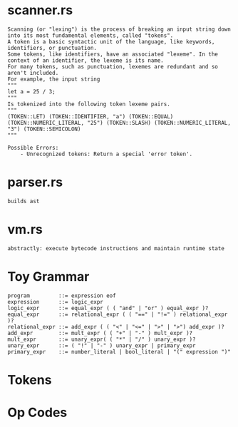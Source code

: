 # scanner.rs
    Scanning (or "lexing") is the process of breaking an input string down into its most fundamental elements, called "tokens". 
    A token is a basic syntactic unit of the language, like keywords, identifiers, or punctuation. 
    Some tokens, like identifiers, have an associated "lexeme". In the context of an identifier, the lexeme is its name.
    For many tokens, such as punctuation, lexemes are redundant and so aren't included.
    For example, the input string
    """
    let a = 25 / 3;
    """
    Is tokenized into the following token lexeme pairs.
    """
    (TOKEN::LET) (TOKEN::IDENTIFIER, "a") (TOKEN::EQUAL) (TOKEN::NUMERIC_LITERAL, "25") (TOKEN::SLASH) (TOKEN::NUMERIC_LITERAL, "3") (TOKEN::SEMICOLON)
    """

    Possible Errors: 
        - Unrecognized tokens: Return a special 'error token'.

# parser.rs
    builds ast
        
# vm.rs
    abstractly: execute bytecode instructions and maintain runtime state

# Toy Grammar
    program         ::= expression eof
    expression      ::= logic_expr
    logic_expr      ::= equal_expr ( ( "and" | "or" ) equal_expr )?
    equal_expr      ::= relational_expr ( ( "==" | "!=" ) relational_expr )?
    relational_expr ::= add_expr ( ( "<" | "<=" | ">" | ">") add_expr )?
    add_expr        ::= mult_expr ( ( "+" | "-" ) mult_expr )?
    mult_expr       ::= unary_expr( ( "*" | "/" ) unary_expr )?
    unary_expr      ::= ( "!" | "-" ) unary_expr | primary_expr
    primary_expr    ::= number_literal | bool_literal | "(" expression ")"

# Tokens 

# Op Codes
